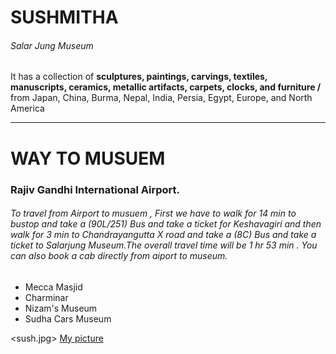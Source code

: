 
# SUSHMITHA 
###### Salar Jung Museum 

 It has a collection of **sculptures, paintings, carvings, textiles, manuscripts, ceramics, metallic artifacts, carpets, clocks, and furniture /** from Japan, China, Burma, Nepal, India, Persia, Egypt, Europe, and North America
 
 _________________________________________________
 # WAY TO MUSUEM 
 ### Rajiv Gandhi International Airport.
 ###### To travel from Airport to musuem , First we have to walk for  14 min to bustop and take a (90L/251) Bus and take a ticket for Keshavagiri and then walk for 3 min to Chandrayangutta X road and take a (8C) Bus and take a ticket to Salarjung Museum.The overall travel time will be 1 hr 53 min . You can also book a cab directly from aiport to museum.

 * Mecca Masjid 
 * Charminar
 * Nizam's Museum
 * Sudha Cars Museum

<sush.jpg>
[My picture](sush.jpg)

